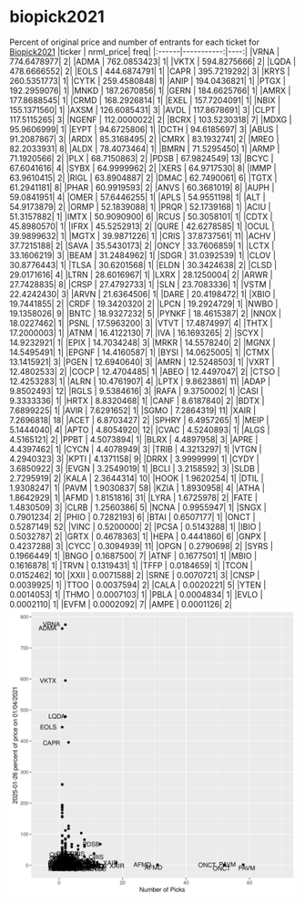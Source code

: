 # biopick2021
Percent of original price and number of entrants for each ticket for [Biopick2021](https://twitter.com/hashtag/Biopick2021)
|ticker |  nrml_price| freq|
|:------|-----------:|----:|
|VRNA   | 774.6478977|    2|
|ADMA   | 762.0853423|    1|
|VKTX   | 594.8275666|    2|
|LQDA   | 478.6666552|    2|
|EOLS   | 444.6874791|    1|
|CAPR   | 395.7219292|    3|
|KRYS   | 260.5351773|    1|
|CYTK   | 259.4580848|    1|
|ANIP   | 194.0436821|    1|
|PTGX   | 192.2959076|    1|
|MNKD   | 187.2670856|    1|
|GERN   | 184.6625766|    1|
|AMRX   | 177.8688545|    1|
|CRMD   | 168.2926814|    1|
|EXEL   | 157.7204091|    1|
|NBIX   | 155.1371560|    1|
|AXSM   | 126.6085431|    3|
|AVDL   | 117.8678691|    3|
|CLPT   | 117.5115265|    3|
|NGENF  | 112.0000022|    2|
|BCRX   | 103.5230318|    7|
|MDXG   |  95.9606999|    1|
|EYPT   |  94.6725806|    1|
|DCTH   |  94.6185697|    3|
|ABUS   |  91.2087867|    3|
|ARDX   |  85.3168495|    2|
|CMRX   |  83.1932741|    2|
|MREO   |  82.2033931|    8|
|ALDX   |  78.4073464|    1|
|BMRN   |  71.5295450|    1|
|ARMP   |  71.1920566|    2|
|PLX    |  68.7150863|    2|
|PDSB   |  67.9824549|   13|
|BCYC   |  67.6041616|    4|
|SYBX   |  64.9999962|    2|
|XERS   |  64.9717530|    8|
|IMMP   |  63.9610415|    2|
|RIGL   |  63.8904887|    2|
|DMAC   |  62.7490061|    6|
|TGTX   |  61.2941181|    8|
|PHAR   |  60.9919593|    2|
|ANVS   |  60.3681019|    8|
|AUPH   |  59.0841951|    4|
|OMER   |  57.6446255|    1|
|APLS   |  54.9551198|    1|
|ALT    |  54.9173879|    2|
|ORMP   |  52.1839088|    1|
|PRQR   |  52.1739168|    1|
|ACIU   |  51.3157882|    1|
|IMTX   |  50.9090900|    6|
|RCUS   |  50.3058101|    1|
|CDTX   |  45.8980570|    1|
|IFRX   |  45.5252913|    2|
|QURE   |  42.6278585|    1|
|OCUL   |  39.9899632|    1|
|MGTX   |  39.9871226|    1|
|CRIS   |  37.8737561|   11|
|ACHV   |  37.7215188|    2|
|SAVA   |  35.5430173|    2|
|ONCY   |  33.7606859|    1|
|LCTX   |  33.1606219|    3|
|BEAM   |  31.2484962|    1|
|SDGR   |  31.0392539|    1|
|CLOV   |  30.8776443|    1|
|TLSA   |  30.6201568|    1|
|ELDN   |  30.3424638|    2|
|CLSD   |  29.0171616|    4|
|LTRN   |  28.6016967|    1|
|LXRX   |  28.1250004|    2|
|ARWR   |  27.7428835|    8|
|CRSP   |  27.4792733|    1|
|SLN    |  23.7083336|    1|
|VSTM   |  22.4242430|    3|
|ARVN   |  21.6364506|    1|
|DARE   |  20.4198472|    1|
|XBIO   |  19.7441855|    2|
|CRDF   |  19.3420320|    2|
|LPCN   |  19.2924729|    1|
|NWBO   |  19.1358026|    9|
|BNTC   |  18.9327232|    5|
|PYNKF  |  18.4615387|    2|
|NNOX   |  18.0227462|    1|
|PSNL   |  17.5963200|    3|
|VTVT   |  17.4874997|    4|
|THTX   |  17.2000003|    1|
|ATNM   |  16.4122130|    7|
|IVA    |  16.1693265|    2|
|SCYX   |  14.9232921|    1|
|EPIX   |  14.7034248|    3|
|MRKR   |  14.5578240|    2|
|MGNX   |  14.5495491|    1|
|EPGNF  |  14.4160587|    1|
|BYSI   |  14.0625005|    1|
|CTMX   |  13.1415921|    3|
|PGEN   |  12.6940640|    3|
|AMRN   |  12.5248503|    1|
|VXRT   |  12.4802533|    2|
|COCP   |  12.4704485|    1|
|ABEO   |  12.4497047|    2|
|CTSO   |  12.4253283|    1|
|ALRN   |  10.4761907|    4|
|LPTX   |   9.8623861|   11|
|ADAP   |   9.8502493|   12|
|RGLS   |   9.5384616|    3|
|RAFA   |   9.3750002|    1|
|CASI   |   9.3333336|    1|
|HRTX   |   8.8320468|    1|
|CANF   |   8.6187840|    2|
|BDTX   |   7.6899225|    1|
|AVIR   |   7.6291652|    1|
|SGMO   |   7.2864319|   11|
|XAIR   |   7.2696818|   18|
|ACET   |   6.8703427|    2|
|SPHRY  |   6.4957265|    1|
|MEIP   |   5.1444040|    4|
|APTO   |   4.8054920|   12|
|CVAC   |   4.5240893|    1|
|ALGS   |   4.5165121|    2|
|PPBT   |   4.5073894|    1|
|BLRX   |   4.4897958|    3|
|APRE   |   4.4397462|    1|
|CYCN   |   4.4078949|    3|
|TRIB   |   4.3213297|    1|
|VTGN   |   4.2940323|    3|
|KPTI   |   4.1371158|    9|
|DRRX   |   3.9999999|    1|
|CYDY   |   3.6850922|    3|
|EVGN   |   3.2549019|    1|
|BCLI   |   3.2158592|    3|
|SLDB   |   2.7295919|    2|
|KALA   |   2.3644314|   10|
|HOOK   |   1.9620254|    1|
|DTIL   |   1.9308247|    1|
|PAVM   |   1.9030837|   58|
|KZIA   |   1.8930958|    4|
|ATHA   |   1.8642929|    1|
|AFMD   |   1.8151816|   31|
|LYRA   |   1.6725978|    2|
|FATE   |   1.4830509|    3|
|CLRB   |   1.2560386|    5|
|NCNA   |   0.9955947|    1|
|SNGX   |   0.7901234|    2|
|PHIO   |   0.7282193|    6|
|BTAI   |   0.6507177|    1|
|ONCT   |   0.5287149|   52|
|VINC   |   0.5200000|    2|
|PCSA   |   0.5143288|    1|
|IBIO   |   0.5032787|    2|
|GRTX   |   0.4678363|    1|
|HEPA   |   0.4441860|    6|
|GNPX   |   0.4237288|    3|
|CYCC   |   0.3094939|   11|
|OPGN   |   0.2790698|    2|
|SYRS   |   0.1966449|    1|
|BNGO   |   0.1687500|    7|
|ATNF   |   0.1677501|    1|
|MBIO   |   0.1616878|    1|
|TRVN   |   0.1319431|    1|
|TFFP   |   0.0184659|    1|
|TCON   |   0.0152462|   10|
|XXII   |   0.0071588|    2|
|SRNE   |   0.0070721|    3|
|CNSP   |   0.0039925|    1|
|TTOO   |   0.0037594|    2|
|CALA   |   0.0020221|    5|
|YTEN   |   0.0014053|    1|
|THMO   |   0.0007103|    1|
|PBLA   |   0.0004834|    1|
|EVLO   |   0.0002110|    1|
|EVFM   |   0.0002092|    7|
|AMPE   |   0.0001126|    2|
![retvspicks](biopicks.png?raw=true)
